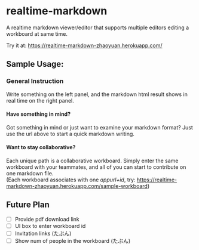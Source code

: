# realtime-markdown

A realtime markdown viewer/editor that supports multiple editors editing a workboard at same time. 

Try it at: https://realtime-markdown-zhaoyuan.herokuapp.com/

## Sample Usage:
### General Instruction
Write something on the left panel, and the markdown html result shows in real time on the right panel.

#### Have something in mind?
Got something in mind or just want to examine your markdown format? Just use the url above to start a quick markdown writing.

#### Want to stay collaborative?
Each unique path is a collaborative workboard. Simply enter the same workboard with your teammates, and all of you can start to contribute on one markdown file. </br>
(Each workboard associates with one *appurl+id*, try: https://realtime-markdown-zhaoyuan.herokuapp.com/sample-workboard)

## Future Plan
- [ ] Provide pdf download link
- [ ] UI box to enter workboard id
- [ ] Invitation links (たぶん)
- [ ] Show num of people in the workboard (たぶん)
